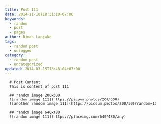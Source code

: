 ```yaml
---
title: Post 111
date: 2014-11-10T18:31:10+07:00
keywords:
  - random
  - post
  - pages
author: Dimas Lanjaka
tags:
  - random post
  - untagged
category:
  - random post
  - uncategorized
updated: 2014-03-15T13:48:04+07:00
---
```


      # Post Content
      This is content of post 111

      ## random image 200x300
      ![random image 111](https://picsum.photos/200/300)
      ![another random image 111](https://picsum.photos/200/300?random=1)

      ## random image 640x480
      ![random image 111](https://placeimg.com/640/480/any)
      
